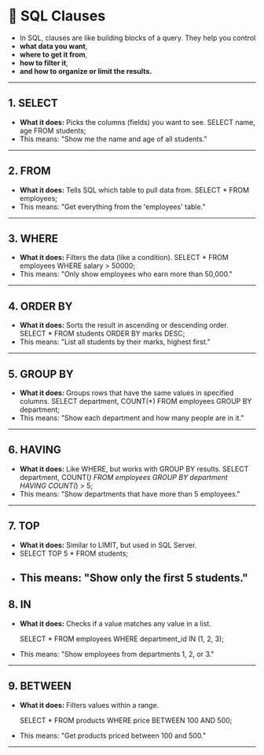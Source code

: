 # 🌟 **SQL Clauses**
- In SQL, clauses are like building blocks of a query. They help you control
- **what data you want**,
- **where to get it from**,
- **how to filter it**,
- **and how to organize or limit the results.**
---
## **1. SELECT**
- **What it does:** Picks the columns (fields) you want to see. 
         SELECT name, age FROM students;
- This means: "Show me the name and age of all students."
---
## **2. FROM**
- **What it does:** Tells SQL which table to pull data from.
        SELECT * FROM employees;
- This means: "Get everything from the 'employees' table."

---
## **3. WHERE**
- **What it does:** Filters the data (like a condition). 
      SELECT * FROM employees WHERE salary > 50000;
- This means: "Only show employees who earn more than 50,000."

---
## **4. ORDER BY**
- **What it does:** Sorts the result in ascending or descending order. 
    SELECT * FROM students ORDER BY marks DESC;
- This means: "List all students by their marks, highest first."

---
## **5. GROUP BY**
- **What it does:** Groups rows that have the same values in specified columns.
  SELECT department, COUNT(*) FROM employees GROUP BY department;
- This means: "Show each department and how many people are in it."
---
## **6. HAVING**
- **What it does:** Like WHERE, but works with GROUP BY results.
              SELECT department, COUNT(*) 
              FROM employees 
              GROUP BY department 
              HAVING COUNT(*) > 5;
- This means: "Show departments that have more than 5 employees."
---
## **7. TOP**
- **What it does:** Similar to LIMIT, but used in SQL Server.
-  SELECT TOP 5 * FROM students;
- This means: "Show only the first 5 students."
  ---
## **8. IN**
- **What it does:** Checks if a value matches any value in a list.

   SELECT * FROM employees WHERE department_id IN (1, 2, 3);
- This means: "Show employees from departments 1, 2, or 3."
---
## **9. BETWEEN**
- **What it does:** Filters values within a range.

  SELECT * FROM products WHERE price BETWEEN 100 AND 500;
- This means: "Get products priced between 100 and 500."
---





